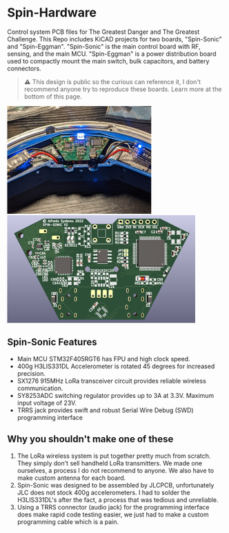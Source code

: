 # Spin-Hardware
Control system PCB files for The Greatest Danger and The Greatest Challenge. This Repo includes KiCAD projects for two boards, "Spin-Sonic" and "Spin-Eggman". "Spin-Sonic" is the main control board with RF, sensing, and the main MCU. "Spin-Eggman" is a power distribution board used to compactly mount the main switch, bulk capacitors, and battery connectors.

> ⚠️ This design is public so the curious can reference it, I don't recommend anyone try to reproduce these boards. Learn more at the bottom of this page.

<p align="">
<img src="TGD-Electronics.jpg"  height="250px"><img src="Spin-Sonic-PCB.png"  height="250px">
</p>

## Spin-Sonic Features
* Main MCU STM32F405RGT6 has FPU and high clock speed.
* 400g H3LIS331DL Accelerometer is rotated 45 degrees for increased precision.
* SX1276 915MHz LoRa transceiver circuit provides reliable wireless communication.
* SY8253ADC switching regulator provides up to 3A at 3.3V. Maximum input voltage of 23V. 
* TRRS jack provides swift and robust Serial Wire Debug (SWD) programming interface

## Why you shouldn't make one of these
1. The LoRa wireless system is put together pretty much from scratch. They simply don't sell handheld LoRa transmitters. We made one ourselves, a process I do not recommend  to anyone. We also have to make custom antenna for each board.
2. Spin-Sonic was designed to be assembled by JLCPCB, unfortunately JLC does not stock 400g accelerometers. I had to solder the H3LIS331DL's after the fact, a process that was tedious and unreliable.
3. Using a TRRS connector (audio jack) for the programming interface does make rapid code testing easier, we just had to make a custom programming cable which is a pain.
